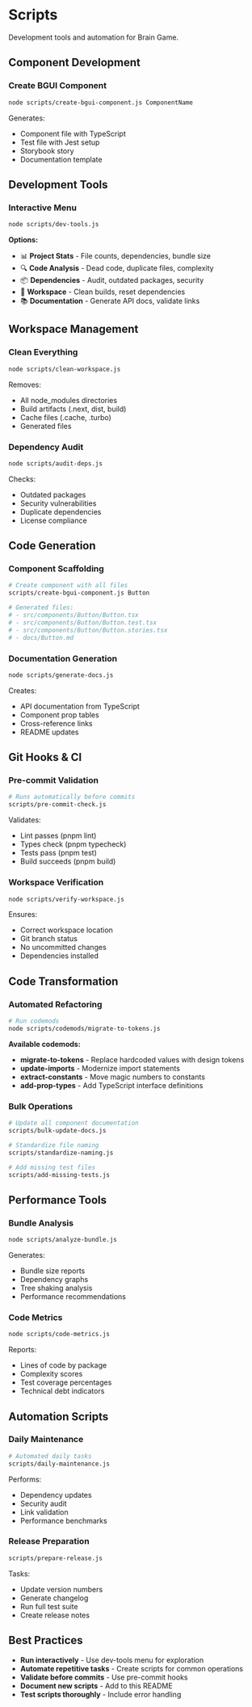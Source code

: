 # Scripts

Development tools and automation for Brain Game.

## Component Development

### Create BGUI Component
```bash
node scripts/create-bgui-component.js ComponentName
```

Generates:
- Component file with TypeScript
- Test file with Jest setup
- Storybook story
- Documentation template

## Development Tools

### Interactive Menu
```bash
node scripts/dev-tools.js
```

**Options:**
- 📊 **Project Stats** - File counts, dependencies, bundle size
- 🔍 **Code Analysis** - Dead code, duplicate files, complexity
- 📦 **Dependencies** - Audit, outdated packages, security
- 🧹 **Workspace** - Clean builds, reset dependencies
- 📚 **Documentation** - Generate API docs, validate links

## Workspace Management

### Clean Everything
```bash
node scripts/clean-workspace.js
```

Removes:
- All node_modules directories
- Build artifacts (.next, dist, build)
- Cache files (.cache, .turbo)
- Generated files

### Dependency Audit
```bash
node scripts/audit-deps.js
```

Checks:
- Outdated packages
- Security vulnerabilities  
- Duplicate dependencies
- License compliance

## Code Generation

### Component Scaffolding
```bash
# Create component with all files
scripts/create-bgui-component.js Button

# Generated files:
# - src/components/Button/Button.tsx
# - src/components/Button/Button.test.tsx
# - src/components/Button/Button.stories.tsx
# - docs/Button.md
```

### Documentation Generation
```bash
node scripts/generate-docs.js
```

Creates:
- API documentation from TypeScript
- Component prop tables
- Cross-reference links
- README updates

## Git Hooks & CI

### Pre-commit Validation
```bash
# Runs automatically before commits
scripts/pre-commit-check.js
```

Validates:
- Lint passes (pnpm lint)
- Types check (pnpm typecheck)
- Tests pass (pnpm test)
- Build succeeds (pnpm build)

### Workspace Verification
```bash
node scripts/verify-workspace.js
```

Ensures:
- Correct workspace location
- Git branch status
- No uncommitted changes
- Dependencies installed

## Code Transformation

### Automated Refactoring
```bash
# Run codemods
node scripts/codemods/migrate-to-tokens.js
```

**Available codemods:**
- **migrate-to-tokens** - Replace hardcoded values with design tokens
- **update-imports** - Modernize import statements
- **extract-constants** - Move magic numbers to constants
- **add-prop-types** - Add TypeScript interface definitions

### Bulk Operations
```bash
# Update all component documentation
scripts/bulk-update-docs.js

# Standardize file naming
scripts/standardize-naming.js

# Add missing test files
scripts/add-missing-tests.js
```

## Performance Tools

### Bundle Analysis
```bash
node scripts/analyze-bundle.js
```

Generates:
- Bundle size reports
- Dependency graphs
- Tree shaking analysis
- Performance recommendations

### Code Metrics
```bash
node scripts/code-metrics.js
```

Reports:
- Lines of code by package
- Complexity scores
- Test coverage percentages
- Technical debt indicators

## Automation Scripts

### Daily Maintenance
```bash
# Automated daily tasks
scripts/daily-maintenance.js
```

Performs:
- Dependency updates
- Security audit
- Link validation
- Performance benchmarks

### Release Preparation
```bash
scripts/prepare-release.js
```

Tasks:
- Update version numbers
- Generate changelog
- Run full test suite
- Create release notes

## Best Practices

- **Run interactively** - Use dev-tools menu for exploration
- **Automate repetitive tasks** - Create scripts for common operations
- **Validate before commits** - Use pre-commit hooks
- **Document new scripts** - Add to this README
- **Test scripts thoroughly** - Include error handling
